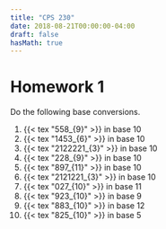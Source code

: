 ```yaml
---
title: "CPS 230"
date: 2018-08-21T00:00:00-04:00
draft: false
hasMath: true
---
```


# Homework 1

Do the following base conversions.

1. {{< tex "558_{9}" >}} in base 10
1. {{< tex "1453_{6}" >}} in base 10 
1. {{< tex "2122221_{3}" >}} in base 10
1. {{< tex "228_{9}" >}} in base 10
1. {{< tex "897_{11}" >}} in base 10
1. {{< tex "2121221_{3}" >}} in base 10
1. {{< tex "027_{10}" >}} in base 11
1. {{< tex "923_{10}" >}} in base 9
1. {{< tex "883_{10}" >}} in base 12
1. {{< tex "825_{10}" >}} in base 5